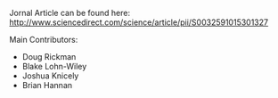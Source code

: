 Jornal Article can be found here: http://www.sciencedirect.com/science/article/pii/S0032591015301327

Main Contributors:
- Doug Rickman
- Blake Lohn-Wiley
- Joshua Knicely 
- Brian Hannan
